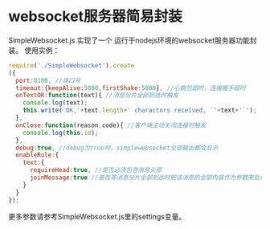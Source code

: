 # websocket服务器简易封装
SimpleWebsocket.js 实现了一个 运行于nodejs环境的websocket服务器功能封装。
使用实例：
```javascript
require('./SimpleWebsocket').create
({
  port:8100, //端口号
  timeout:{keepAlive:5000,firstShake:5000}, //心跳包超时，连接握手超时
  onTextOK:function(text){ //消息分片全部到达时触发
    console.log(text);
    this.write('OK,'+text.length+' charactors received, `'+text+'`');
  },
  onClose:function(reason,code){ //客户端主动关闭连接时触发
    console.log(this.id);
  },
  debug:true, //debug为true时，simplewebsocket全部输出都会显示
  enableRule:{
    text:{
      requireHead:true, //是否必须包含消息头部
      joinMessage:true //是否等消息分片全部到达时把该消息的全部内容作为参数来处理，而不是每次处理消息片段
    }
  }
});
```
更多参数请参考SimpleWebsocket.js里的settings变量。
